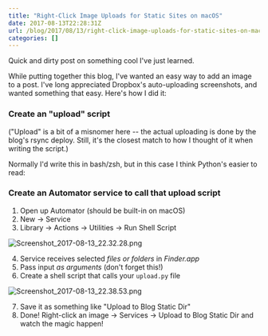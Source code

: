 ```yaml
---
title: "Right-Click Image Uploads for Static Sites on macOS"
date: 2017-08-13T22:28:31Z
url: /blog/2017/08/13/right-click-image-uploads-for-static-sites-on-macos/
categories: []
---
```


Quick and dirty post on something cool I've just learned.

While putting together this blog, I've wanted an easy way to add an image to a post. I've long appreciated Dropbox's auto-uploading screenshots, and wanted something that easy. Here's how I did it:

### Create an "upload" script

("Upload" is a bit of a misnomer here -- the actual uploading is done by the blog's rsync deploy. Still, it's the closest match to how I thought of it when writing the script.)

Normally I'd write this in bash/zsh, but in this case I think Python's easier to read:

<script src="https://gist.github.com/ternus/c83cff50b0bfb75cc695d2365fa893ed.js"></script>

### Create an Automator service to call that upload script

1. Open up Automator (should be built-in on macOS)
2. New -> Service
3. Library -> Actions -> Utilities -> Run Shell Script

![Screenshot_2017-08-13_22.32.28.png](/uploads/2017/8/13/Screenshot_2017-08-13_22.32.28.png)

4. Service receives selected *files or folders* in *Finder.app*
5. Pass input *as arguments* (don't forget this!)
6. Create a shell script that calls your `upload.py` file

![Screenshot_2017-08-13_22.38.53.png](/uploads/2017/8/13/Screenshot_2017-08-13_22.38.53.png)

7. Save it as something like "Upload to Blog Static Dir"
8. Done! Right-click an image -> Services -> Upload to Blog Static Dir and watch the magic happen!
